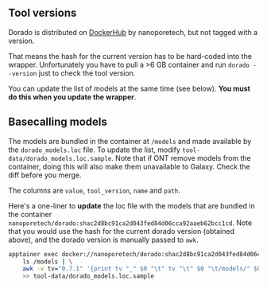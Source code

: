 
## Tool versions

Dorado is distributed on
[DockerHub](https://hub.docker.com/r/nanoporetech/dorado/tags) by nanoporetech,
but not tagged with a version.

That means the hash for the current version has to be hard-coded into the
wrapper. Unfortunately you have to pull a >6 GB container and run `dorado
--version` just to check the tool version.

You can update the list of models at the same time (see
below). **You must do this when you update the wrapper**.

## Basecalling models

The models are bundled in the container at `/models` and made available by the
`dorado_models.loc` file. To update the list, modify
`tool-data/dorado_models.loc.sample`. Note that if ONT remove models from the
container, doing this will also make them unavailable to Galaxy. Check the diff
before you merge.

The columns are `value`, `tool_version`, `name` and  `path`.

Here's a one-liner to **update** the loc file with the models that are bundled
in the container
`nanoporetech/dorado:shac2d8bc91ca2d043fed84d06cca92aaeb62bcc1cd`. Note that you
would use the hash for the current dorado version (obtained above), and the
dorado version is manually passed to `awk`.

```bash
apptainer exec docker://nanoporetech/dorado:shac2d8bc91ca2d043fed84d06cca92aaeb62bcc1cd \
    ls /models | \
    awk -v tv="0.7.1" '{print tv "_" $0 "\t" tv "\t" $0 "\t/models/" $0}' \
    >> tool-data/dorado_models.loc.sample
```